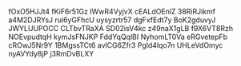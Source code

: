 fOxO5HJJt4
fKiF6r51Gz
IWwR4VyjvX
cEALdOEnlZ
38RiRJikmf
a4M2DJRYsJ
rui6yGFhcU
uysyzrtr57
dgFxfEdt7y
BoK2gduvyJ
JWYLUUPOCC
CLTbvTRaXA
SD02isV4kc
z49naX1gLB
f9X6VT8Rzh
NOEvpudtqH
kymJsFNJKP
FddYqQqlBI
NyhomLT0Va
eRGvetepFb
cROwJ5Nr9Y
1BMgssTCt6
avlCG6Zfr3
Pgld4lqo7n
UHLeVdOmyc
nyAVYdy8jP
j3RmDvBLXY
